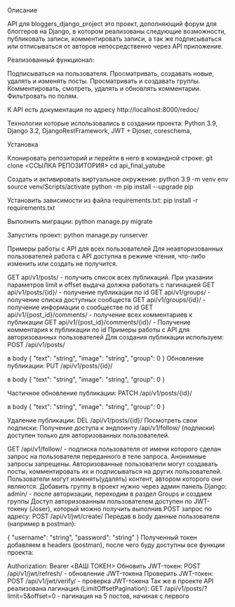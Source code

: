 Описание

API для bloggers_django_project это проект, дополняющий форум для блоггеров на Django, в котором реализованы следующие возможности, публиковать записи, комментировать записи, а так же подписываться или отписываться от авторов непосредственно через API приложение.

Реализованный функционал:

Подписываться на пользователя.
Просматривать, создавать новые, удалять и изменять посты.
Просматривать и создавать группы.
Комментировать, смотреть, удалять и обновлять комментарии.
Фильтровать по полям.

К API есть документация по адресу http://localhost:8000/redoc/

Технологии которые использовались в создании проекта:
Python 3.9,
Django 3.2,
DjangoRestFramework,
JWT + Djoser,
coreschema,

Установка

Клонировать репозиторий и перейти в него в командной строке:
git clone <ССЫЛКА РЕПОЗИТОРИЯ>
cd api_final_yatube

Cоздать и активировать виртуальное окружение:
python 3.9 -m venv env
source venv/Scripts/activate
python -m pip install --upgrade pip

Установить зависимости из файла requirements.txt:
pip install -r requirements.txt

Выполнить миграции:
python manage.py migrate

Запустить проект:
python manage.py runserver

Примеры работы с API для всех пользователей
Для неавторизованных пользователей работа с API доступна в режиме чтения, что-либо изменить или создать не получится.

GET api/v1/posts/ - получить список всех публикаций.
При указании параметров limit и offset выдача должна работать с пагинацией
GET api/v1/posts/{id}/ - получение публикации по id
GET api/v1/groups/ - получение списка доступных сообществ
GET api/v1/groups/{id}/ - получение информации о сообществе по id
GET api/v1/{post_id}/comments/ - получение всех комментариев к публикации
GET api/v1/{post_id}/comments/{id}/ - Получение комментария к публикации по id
Примеры работы с API для авторизованных пользователей
Для создания публикации используем:
POST /api/v1/posts/

в body
{
"text": "string",
"image": "string",
"group": 0
}
Обновление публикации:
PUT /api/v1/posts/{id}/

в body
{
"text": "string",
"image": "string",
"group": 0
}

Частичное обновление публикации:
PATCH /api/v1/posts/{id}/

в body
{
"text": "string",
"image": "string",
"group": 0
}

Удаление публикации:
DEL /api/v1/posts/{id}/
Посмотреть свои подписки:
Получение доступа к эндпоинту /api/v1/follow/ (подписки) доступен только для авторизованных пользователей.

GET /api/v1/follow/ - подписка пользователя от имени которого сделан запрос
на пользователя переданного в теле запроса. Анонимные запросы запрещены.
Авторизованные пользователи могут создавать посты, комментировать их и подписываться на других пользователей.
Пользователи могут изменять(удалять) контент, автором которого они являются.
Добавить группу в проект нужно через админ панель Django:
admin/ - после авторизации, переходим в раздел Groups и создаем группы
Доступ авторизованным пользователем доступен по JWT-токену (Joser), который можно получить выполнив POST запрос по адресу:
POST /api/v1/jwt/create/
Передав в body данные пользователя (например в postman):

{
"username": "string",
"password": "string"
}
Полученный токен добавляем в headers (postman), после чего буду доступны все функции проекта:

Authorization: Bearer <ВАШ ТОКЕН>
Обновить JWT-токен:
POST /api/v1/jwt/refresh/ - обновление JWT-токена
Проверить JWT-токен:
POST /api/v1/jwt/verify/ - проверка JWT-токена
Так же в проекте API реализована пагинация (LimitOffsetPagination):
GET /api/v1/posts/?limit=5&offset=0 - пагинация на 5 постов, начиная с первого
